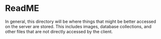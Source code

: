 # ReadME

In general, this directory will be where things that might be better accessed on the server are stored. This includes images, database collections, and other files that are not directly accessed by the client.
